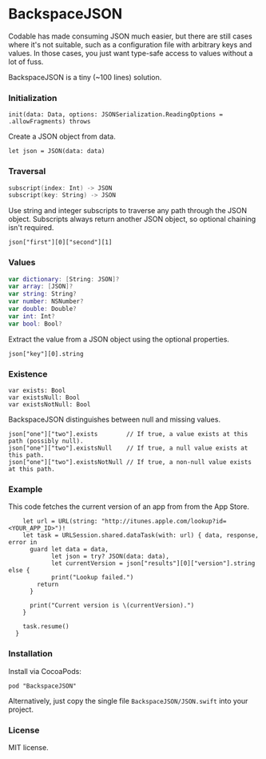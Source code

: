 # BackspaceJSON

Codable has made consuming JSON much easier, but there are still cases where it's not suitable, such as a configuration file with arbitrary keys and values. In those cases, you just want type-safe access to values without a lot of fuss.

BackspaceJSON is a tiny (~100 lines) solution.

### Initialization

```
init(data: Data, options: JSONSerialization.ReadingOptions = .allowFragments) throws
```

Create a JSON object from data.

```
let json = JSON(data: data)
```

### Traversal

```swift
subscript(index: Int) -> JSON
subscript(key: String) -> JSON
```

Use string and integer subscripts to traverse any path through the JSON object. Subscripts always return another JSON object, so optional chaining isn't required.

```
json["first"][0]["second"][1]
```

### Values

```swift
var dictionary: [String: JSON]?
var array: [JSON]?
var string: String?
var number: NSNumber?
var double: Double?
var int: Int?
var bool: Bool?
```

Extract the value from a JSON object using the optional properties.

```
json["key"][0].string
```

### Existence

```
var exists: Bool
var existsNull: Bool
var existsNotNull: Bool
```

BackspaceJSON distinguishes between null and missing values.

```
json["one"]["two"].exists        // If true, a value exists at this path (possibly null).
json["one"]["two"].existsNull    // If true, a null value exists at this path.
json["one"]["two"].existsNotNull // If true, a non-null value exists at this path.
```

### Example

This code fetches the current version of an app from from the App Store.

```
    let url = URL(string: "http://itunes.apple.com/lookup?id=<YOUR_APP_ID>")!
    let task = URLSession.shared.dataTask(with: url) { data, response, error in
      guard let data = data,
            let json = try? JSON(data: data),
            let currentVersion = json["results"][0]["version"].string else {
            print("Lookup failed.")
        return
      }

      print("Current version is \(currentVersion).")
    }

    task.resume()
  }
```

### Installation

Install via CocoaPods:

```
pod "BackspaceJSON"
```

Alternatively, just copy the single file `BackspaceJSON/JSON.swift` into your project.

### License

MIT license.

